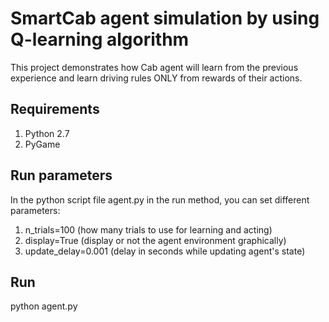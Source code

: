 # SmartCab agent simulation by using Q-learning algorithm

This project demonstrates how Cab agent will learn from the previous experience and
learn driving rules ONLY from rewards of their actions.

## Requirements

1) Python 2.7
2) PyGame

## Run parameters

In the python script file agent.py in the run method, you can set different parameters:
1) n_trials=100 (how many trials to use for learning and acting)
2) display=True (display or not the agent environment graphically)
3) update_delay=0.001 (delay in seconds while updating agent's state)

## Run
python agent.py
 
